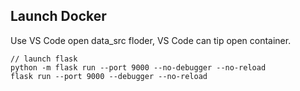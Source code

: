 ## Launch Docker

Use VS Code open data_src floder, VS Code can tip open container.

``` shell
// launch flask
python -m flask run --port 9000 --no-debugger --no-reload
flask run --port 9000 --debugger --no-reload
```
